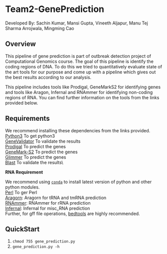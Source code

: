 # Team2-GenePrediction
Developed By: Sachin Kumar, Mansi Gupta, Vineeth Aljapur, Manu Tej Sharma Arrojwala, Mingming Cao

## Overview
This pipeline of gene prediction is part of outbreak detection project of Computational Genomics course. The goal of this pipeline is identify the coding regions of DNA. To do this we tried to quantitatively evaluate state of the art tools for our purpose and come up with a pipeline which gives out the best results according to our analysis.

This pipeline includes tools like Prodigal, GeneMarkS2 for identifying genes and tools like Aragon, Infernal and RNAmmer for identifying non-coding regions of RNA. You can find further information on the tools from the links provided below.

## Requirements
We recommend installing these dependencies from the links provided. 
[Python3](https://www.python.org/downloads/release/python-372/) To get python3 \
[GeneValidator](https://genevalidator.wurmlab.com/) To validate the results \
[Prodigal](https://github.com/hyattpd/Prodigal) To predict the genes \
[GeneMark-S2](http://exon.gatech.edu/GeneMark/license_download.cgi) To predict the genes \
[Glimmer](https://ccb.jhu.edu/software/glimmer/) To predict the genes \
[Blast](https://blast.ncbi.nlm.nih.gov/Blast.cgi?CMD=Web&PAGE_TYPE=BlastDocs&DOC_TYPE=Download) To validate the results\


**RNA Requirement**

We recommend using [``conda``](https://conda.io/en/latest/) to install latest version of  python and other python modules.\
[Perl](https://www.perl.org/get.html) To ger Perl  \
[Aragorn](https://github.com/TheSEED/aragorn): Aragorn for tRNA and tmRNA prediction \
[RNAmmer](http://www.cbs.dtu.dk/cgi-bin/sw_request?rnammer): RNAmmer for rRNA prediction \
[Infernal](http://eddylab.org/infernal/): Infernal for misc_RNA prediction \
Further, for gff file operations, [bedtools](https://github.com/arq5x/bedtools2/releases) are highly recommended.



## QuickStart
1. ``chmod 755 gene_prediction.py``
2. ``gene_prediction.py -h``
